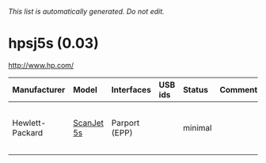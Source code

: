 _This list is automatically generated. Do not edit._

# hpsj5s (0.03) #
http://www.hp.com/

| **Manufacturer** | **Model** | **Interfaces** | **USB ids** | **Status** | **Comment** | **URL** |
|:-----------------|:----------|:---------------|:------------|:-----------|:------------|:--------|
|Hewlett-Packard|[ScanJet 5s](Hpsj5sScanJet5s.md)|Parport (EPP)|  |minimal|  |Requires libieee1284 library. Only gray mode.|